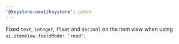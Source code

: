```yaml
---
'@keystone-next/keystone': patch
---
```


Fixed `text`, `integer`, `float` and `decimal` on the item view when using `ui.itemView.fieldMode: 'read'`.
